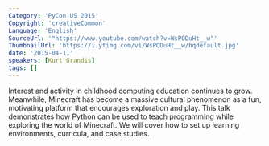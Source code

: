 ```yaml
---
Category: 'PyCon US 2015'
Copyright: 'creativeCommon'
Language: 'English'
SourceUrl: '"https://www.youtube.com/watch?v=WsPQDuHt__w"'
ThumbnailUrl: 'https://i.ytimg.com/vi/WsPQDuHt__w/hqdefault.jpg'
date: '2015-04-11'
speakers: [Kurt Grandis]
tags: []
---
```

Interest and activity in childhood computing education continues to grow. Meanwhile, Minecraft has become a massive cultural phenomenon as a fun, motivating platform that encourages exploration and play. This talk demonstrates how Python can be used to teach programming while exploring the world of Minecraft. We will cover how to set up learning environments, curricula, and case studies.

